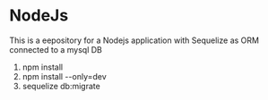 # NodeJs
This is a eepository for a Nodejs application with Sequelize as ORM connected to a mysql DB

1. npm install
2. npm install --only=dev
3. sequelize db:migrate